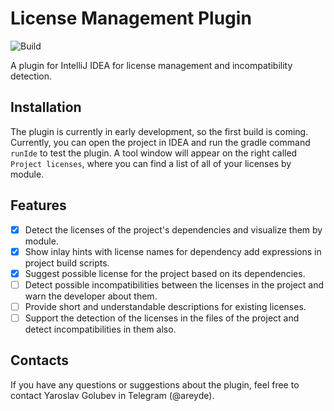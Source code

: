 # License Management Plugin

![Build](https://github.com/DmitryPogrebnoy/license-compatibility-plugin/workflows/Build/badge.svg)

A plugin for IntelliJ IDEA for license management and incompatibility detection.
<!-- Plugin description -->
<!-- Plugin description end -->

## Installation

The plugin is currently in early development, so the first build is coming. Currently, you can open the project in IDEA and run the gradle command `runIde` to test the plugin. A tool window will appear on the right called `Project licenses`, where you can find a list of all of your licenses by module. 

## Features

- [x] Detect the licenses of the project's dependencies and visualize them by module.
- [x] Show inlay hints with license names for dependency add expressions in project build scripts.
- [x] Suggest possible license for the project based on its dependencies.
- [ ] Detect possible incompatibilities between the licenses in the project and warn the developer about them.
- [ ] Provide short and understandable descriptions for existing licenses.
- [ ] Support the detection of the licenses in the files of the project and detect incompatibilities in them also.

## Contacts

If you have any questions or suggestions about the plugin, feel free to contact Yaroslav Golubev in Telegram (@areyde).
